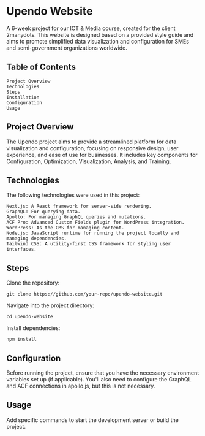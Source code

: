 # Upendo Website

A 6-week project for our ICT & Media course, created for the client 2manydots. This website is designed based on a provided style guide and aims to promote simplified data visualization and configuration for SMEs and semi-government organizations worldwide.

## Table of Contents

    Project Overview
    Technologies
    Steps
    Installation
    Configuration
    Usage

## Project Overview

The Upendo project aims to provide a streamlined platform for data visualization and configuration, focusing on responsive design, user experience, and ease of use for businesses. It includes key components for Configuration, Optimization, Visualization, Analysis, and Training.

## Technologies

The following technologies were used in this project:

    Next.js: A React framework for server-side rendering.
    GraphQL: For querying data.
    Apollo: For managing GraphQL queries and mutations.
    ACF Pro: Advanced Custom Fields plugin for WordPress integration.
    WordPress: As the CMS for managing content.
    Node.js: JavaScript runtime for running the project locally and managing dependencies.
    Tailwind CSS: A utility-first CSS framework for styling user interfaces.


## Steps

Clone the repository:

    git clone https://github.com/your-repo/upendo-website.git

Navigate into the project directory:

    cd upendo-website

Install dependencies:

    npm install

## Configuration

Before running the project, ensure that you have the necessary environment variables set up (if applicable). You'll also need to configure the GraphQL and ACF connections in apollo.js, but this is not necessary.

## Usage

Add specific commands to start the development server or build the project.

